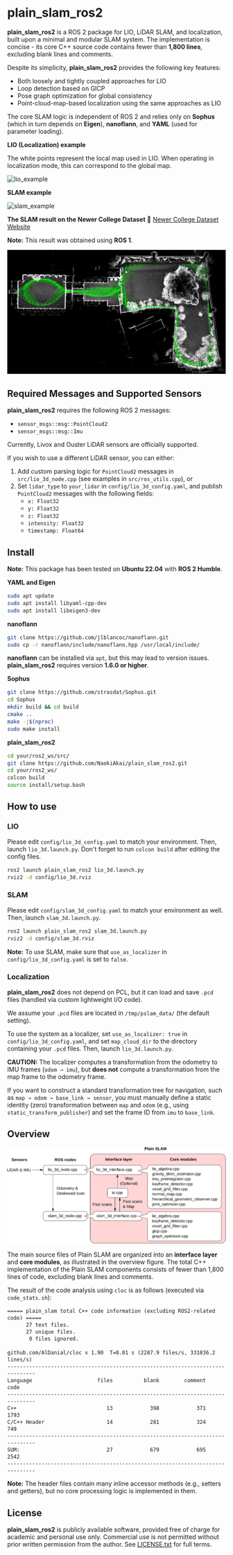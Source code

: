 # plain_slam_ros2

**plain_slam_ros2** is a ROS 2 package for LIO, LiDAR SLAM, and localization, built upon a minimal and modular SLAM system. The implementation is concise - its core C++ source code contains fewer than **1,800 lines**, excluding blank lines and comments.

Despite its simplicity, **plain_slam_ros2** provides the following key features:

- Both loosely and tightly coupled approaches for LIO
- Loop detection based on GICP
- Pose graph optimization for global consistency
- Point-cloud-map-based localization using the same approaches as LIO

The core SLAM logic is independent of ROS 2 and relies only on **Sophus** (which in turn depends on **Eigen**), **nanoflann**, and **YAML** (used for parameter loading).



**LIO (Localization) example**

The white points represent the local map used in LIO. When operating in localization mode, this can correspond to the global map.

![lio_example](gifs/lio_example.gif)

**SLAM example**

![slam_example](gifs/slam_example.gif)

**The SLAM result on the Newer College Dataset** 🔗 [Newer College Dataset Website](https://ori-drs.github.io/newer-college-dataset/)

**Note:** This result was obtained using **ROS 1**.

![slam_result](figs/slam_result_newer_college_dataset.svg)



## Required Messages and Supported Sensors

**plain_slam_ros2** requires the following ROS 2 messages:

- `sensor_msgs::msg::PointCloud2`
- `sensor_msgs::msg::Imu`

Currently, Livox and Ouster LiDAR sensors are officially supported.

If you wish to use a different LiDAR sensor, you can either:

1. Add custom parsing logic for `PointCloud2` messages in `src/lio_3d_node.cpp` (see examples in `src/ros_utils.cpp`), or  
2. Set `lidar_type` to `your_lidar` in `config/lio_3d_config.yaml`, and publish `PointCloud2` messages with the following fields:
   - `x: Float32`
   - `y: Float32`
   - `z: Float32`
   - `intensity: Float32`
   - `timestamp: Float64`



## Install

**Note:** This package has been tested on **Ubuntu 22.04** with **ROS 2 Humble**.

**YAML and Eigen**

```sh
sudo apt update
sudo apt install libyaml-cpp-dev
sudo apt install libeigen3-dev
```

**nanoflann**

```sh
git clone https://github.com/jlblancoc/nanoflann.git
sudo cp -r nanoflann/include/nanoflann.hpp /usr/local/include/
```

**nanoflann** can be installed via `apt`, but this may lead to version issues. **plain_slam_ros2** requires version **1.6.0 or higher**.

**Sophus**

```sh
git clone https://github.com/strasdat/Sophus.git
cd Sophus
mkdir build && cd build
cmake ..
make -j$(nproc)
sudo make install
```

**plain_slam_ros2**

```sh
cd your/ros2_ws/src/
git clone https://github.com/NaokiAkai/plain_slam_ros2.git
cd your/ros2_ws/
colcon build
source install/setup.bash
```



## How to use

### LIO

Please edit `config/lio_3d_config.yaml` to match your environment. Then, launch `lio_3d.launch.py`. Don't forget to run `colcon build` after editing the config files.

```sh
ros2 launch plain_slam_ros2 lio_3d.launch.py
rviz2 -d config/lio_3d.rviz
```

### SLAM

Please edit `config/slam_3d_config.yaml` to match your environment as well. Then, launch `slam_3d.launch.py`.

```sh
ros2 launch plain_slam_ros2 slam_3d.launch.py
rviz2 -d config/slam_3d.rviz
```

**Note:** To use SLAM, make sure that `use_as_localizer` in `config/lio_3d_config.yaml` is set to `false`.

### Localization

**plain_slam_ros2** does not depend on PCL, but it can load and save `.pcd` files (handled via custom lightweight I/O code).

We assume your `.pcd` files are located in `/tmp/pslam_data/` (the default setting).

To use the system as a localizer, set `use_as_localizer: true` in `config/lio_3d_config.yaml`, and set `map_cloud_dir` to the directory containing your `.pcd` files. Then, launch `lio_3d.launch.py`.

**CAUTION:** The localizer computes a transformation from the odometry to IMU frames (`odom → imu`), but **does not** compute a transformation from the map frame to the odometry frame.

If you want to construct a standard transformation tree for navigation, such as `map → odom → base_link → sensor`, you must manually define a static identity (zero) transformation between `map` and `odom` (e.g., using `static_transform_publisher`) and set the frame ID from `imu` to `base_link`.



## Overview

![overview](figs/overview.svg)

The main source files of Plain SLAM are organized into an **interface layer** and **core modules**, as illustrated in the overview figure. The total C++ implementation of the Plain SLAM components consists of fewer than 1,800 lines of code, excluding blank lines and comments.

The result of the code analysis using `cloc` is as follows (executed via `code_stats.sh`):

```
===== plain_slam total C++ code information (excluding ROS2-related code) =====
      27 text files.
      27 unique files.                              
       0 files ignored.

github.com/AlDanial/cloc v 1.90  T=0.01 s (2287.9 files/s, 331836.2 lines/s)
-------------------------------------------------------------------------------
Language                     files          blank        comment           code
-------------------------------------------------------------------------------
C++                             13            398            371           1793
C/C++ Header                    14            281            324            749
-------------------------------------------------------------------------------
SUM:                            27            679            695           2542
-------------------------------------------------------------------------------
```

**Note:** The header files contain many inline accessor methods (e.g., setters and getters), but no core processing logic is implemented in them.



## License

**plain_slam_ros2** is publicly available software, provided free of charge for academic and personal use only. Commercial use is not permitted without prior written permission from the author. See [LICENSE.txt](./LICENSE.txt) for full terms.

